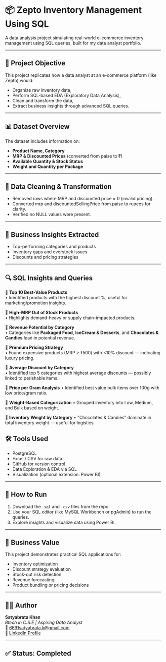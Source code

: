 
# 📦 Zepto Inventory Management Using SQL

A data analysis project simulating real-world e-commerce inventory management using SQL queries, built for my data analyst portfolio.

---

## 🎯 Project Objective

This project replicates how a data analyst at an e-commerce platform (like Zepto) would:

- Organize raw inventory data,
- Perform SQL-based EDA (Exploratory Data Analysis),
- Clean and transform the data,
- Extract business insights through advanced SQL queries.

---

## 📊 Dataset Overview

The dataset includes information on:

- **Product Name, Category**
- **MRP & Discounted Prices** (converted from paise to ₹)
- **Available Quantity & Stock Status**
- **Weight and Quantity per Package**

---

## 🧹 Data Cleaning & Transformation

- Removed rows where MRP and discounted price = 0 (invalid pricing).
- Converted mrp and discountedSellingPrice from paise to rupees for clarity.
- Verified no NULL values were present.

---

## 🧠 Business Insights Extracted

- Top-performing categories and products
- Inventory gaps and overstock issues
- Discounts and pricing strategies

---

## 🔍 SQL Insights and Queries

🔷 **Top 10 Best-Value Products**  
• Identified products with the highest discount %, useful for marketing/promotion insights.

🔷 **High-MRP Out of Stock Products**  
• Highlights demand-heavy or supply chain–impacted products.

🔷 **Revenue Potential by Category**  
• Categories like **Packaged Food**, **IceCream & Desserts**, and **Chocolates & Candies** lead in potential revenue.

🔷 **Premium Pricing Strategy**  
• Found expensive products (MRP > ₹500) with <10% discount — indicating luxury pricing.

🔷 **Average Discount by Category**  
• Identified top 5 categories with highest average discounts — possibly linked to perishable items.

🔷 **Price per Gram Analysis**
• Identified best value bulk items over 100g with low price/gram ratio.

🔹 **Weight-Based Categorization**
• Grouped inventory into Low, Medium, and Bulk based on weight.

🔹 **Inventory Weight by Category**
• "Chocolates & Candies" dominate in total inventory weight — useful for logistics.


## 🛠 Tools Used

- PostgreSQL
- Excel / CSV for raw data
- GitHub for version control
- Data Exploration & EDA via SQL
- Visualization (optional extension: Power BI)

---

## 📎 How to Run

1. Download the `.sql` and `.csv` files from the repo.
2. Use your SQL editor (like MySQL Workbench or pgAdmin) to run the queries.
3. Explore insights and visualize data using Power BI.

---

## 💼 Business Value

This project demonstrates practical SQL applications for:

- Inventory optimization  
- Discount strategy evaluation  
- Stock-out risk detection  
- Revenue forecasting  
- Product bundling or pricing decisions  

---

## 🧑‍💼 Author

**Satyabrata Khan**  
*Btech in C.S.E | Aspiring Data Analyst*  
📧 [6691satyabrata.k@gmail.com](mailto:6691satyabrata.k@gmail.com)  
🔗 [LinkedIn Profile](https://www.linkedin.com/in/satyabrata-khan/)

---

## ✅ Status: Completed


